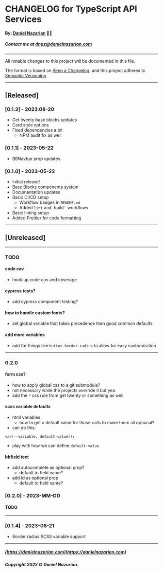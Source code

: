 # CHANGELOG for TypeScript API Services
#### By: [Daniel Nazarian](https://danielnazarian) 🐧👹
##### Contact me at <dnaz@danielnazarian.com>

-------------------------------------------------------

All notable changes to this project will be documented in this file.

The format is based on [Keep a Changelog](https://keepachangelog.com/en/1.0.0/),
and this project adheres to [Semantic Versioning](https://semver.org/spec/v2.0.0.html).


-------------------------------------------------------

## [Released]

### [0.1.3] - 2023.08-20
- Get twenty base blocks updates
- Card style options
- Fixed dependencies a bit
  - NPM audit fix as well

  
### [0.1.1] - 2023-05-22
- BBNavbar prop updates


### [0.1.0] - 2023-05-22
- Initial release!
- Base Blocks components system
- Documentation updates
- Basic CI/CD setup
  - Workflow badges in `README.md`
  - Added `lint` and `build`` workflows
- Basic linting setup
- Added Prettier for code formatting



-------------------------------------------------------

## [Unreleased]

-------------------------------------------------------
### TODO

#### code cov
- hook up code cov and coverage


#### cypress tests?
- add cypress component testing?


#### how to handle custom fonts?
- set global variable that takes precedence then good common defaults


#### add more variables
- add for things like `button-border-radius` to allow for easy customization

----
### 0.2.0


#### form css?
- how to apply global css to a git submodule?
- not necessary while the projects override it but yea
- add the `*` css rule from get twenty or something as well


#### scss variable defaults
- html variables
  - how to get a default value for those calls to make them all optional?
- can do this:
```
var(--variable, default-value));
```
- play with how we can define `default-value`


#### bbfield text
- add autocomplete as optional prop?
  - default to field name?
- add id as optional prop
  - default to field name?


### [0.2.0] - 2023-MM-DD
#### TODO

----



### [0.1.4] - 2023-08-21
- Border radius SCSS variable support

-------------------------------------------------------

##### [https://danielnazarian.com](https://danielnazarian.com)
##### Copyright 2022 © Daniel Nazarian.
